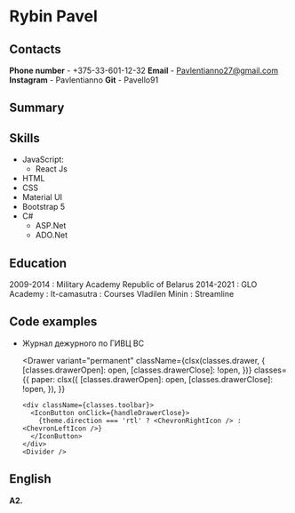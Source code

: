 Rybin Pavel
============

Contacts
---------
 **Phone number** - +375-33-601-12-32
 **Email** - Pavlentianno27@gmail.com
 **Instagram** - Pavlentianno
 **Git** - Pavello91
 
 Summary
---------

 Skills
---------
* JavaScript:
	* React Js
* HTML
* CSS
* Material UI
* Bootstrap 5
* C#
	* ASP.Net
	* ADO.Net


 Education
---------
2009-2014 
:  Military Academy Republic of Belarus
2014-2021 
:  GLO Academy 
:  It-camasutra
:  Courses Vladilen Minin
:  Streamline


 Code examples
---------
*  <Router>
   <div className={classes.root}>
     <AppBar
       position="fixed"
       className={clsx(classes.appBar, {
         [classes.appBarShift]: open,
       })}
     >
       <Toolbar>
         <IconButton
           color="inherit"
           aria-label="open drawer"
           onClick={handleDrawerOpen}
           edge="start"
           className={clsx(classes.menuButton, {
             [classes.hide]: open,
           })}
         >
           <MenuIcon />
         </IconButton>
         <Typography variant="h6" noWrap>
           Журнал дежурного по ГИВЦ ВС
         </Typography>
       </Toolbar>
     </AppBar>
  
     <Drawer
       variant="permanent"
       className={clsx(classes.drawer, {
         [classes.drawerOpen]: open,
         [classes.drawerClose]: !open,
       })}
       classes={{
         paper: clsx({
           [classes.drawerOpen]: open,
           [classes.drawerClose]: !open,
         }),
       }}
     >
       <div className={classes.toolbar}>
         <IconButton onClick={handleDrawerClose}>
           {theme.direction === 'rtl' ? <ChevronRightIcon /> : <ChevronLeftIcon />}
         </IconButton>
       </div>
       <Divider />
	   
	   
 English
---------
**A2.** 

